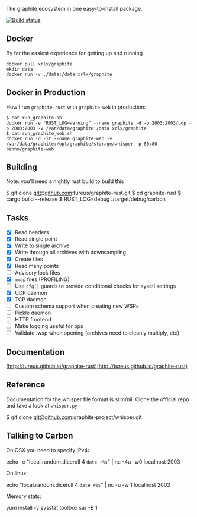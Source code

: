 The graphite ecosystem in one easy-to-install package.

[![Build status](https://api.travis-ci.org/tureus/graphite-rust.png)](https://travis-ci.org/tureus/graphite-rust)

## Docker

By far the easiest experience for getting up and running

    docker pull xrlx/graphite
    mkdir data
    docker run -v ./data:/data xrlx/graphite

## Docker in Production

How I run `graphite-rust` with `graphite-web` in production:

    $ cat run_graphite.sh
    docker run -e "RUST_LOG=warning" --name graphite -d -p 2003:2003/udp -p 2003:2003 -v /var/data/graphite:/data xrlx/graphite
    $ cat run_graphite_web.sh
    docker run -d -it --name graphite-web -v /var/data/graphite:/opt/graphite/storage/whisper -p 80:80 banno/graphite-web

## Building

Note: you'll need a nightly rust build to build this

  $ git clone git@github.com:tureus/graphite-rust.git
  $ cd graphite-rust
  $ cargo build --release
  $ RUST_LOG=debug ./target/debug/carbon

## Tasks

 - [X] Read headers
 - [X] Read single point
 - [X] Write to single archive
 - [X] Write through all archives with downsampling
 - [X] Create files
 - [X] Read many points
 - [ ] Advisory lock files
 - [x] `mmap` files (PROFILING)
  - [ ] Use `cfg()` guards to provide conditional checks for sysctl settings
 - [X] UDP daemon
 - [X] TCP daemon
 - [ ] Custom schema support when creating new WSPs
 - [ ] Pickle daemon
 - [ ] HTTP frontend
 - [ ] Make logging useful for ops
 - [ ] Validate .wsp when opening (archives need to cleanly multiply, etc)

## Documentation

[http://tureus.github.io/graphite-rust](http://tureus.github.io/graphite-rust)

## Reference

Documentation for the whisper file format is slim/nil. Clone the official repo and take a look at `whisper.py`

  $ git clone git@github.com:graphite-project/whisper.git

## Talking to Carbon

On OSX you need to specify IPv4:

  echo -e "local.random.diceroll 4 `date +%s`" | nc -4u -w0 localhost 2003

On linux:

  echo "local.random.diceroll 4 `date +%s`" | nc -u -w 1 localhost 2003

Memory stats:

  yum install -y sysstat
  toolbox sar -B 1
